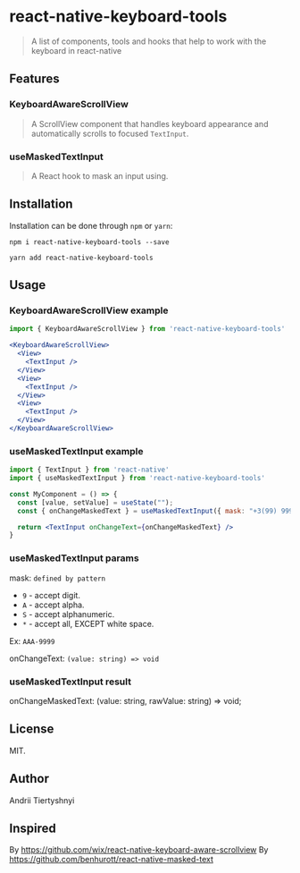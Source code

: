 # react-native-keyboard-tools
> A list of components, tools and hooks that help to work with the keyboard in react-native

## Features

### KeyboardAwareScrollView
> A ScrollView component that handles keyboard appearance and automatically scrolls to focused `TextInput`.

### useMaskedTextInput
> A React hook to mask an input using.


## Installation

Installation can be done through `npm` or `yarn`:

```shell
npm i react-native-keyboard-tools --save
```

```shell
yarn add react-native-keyboard-tools
```

## Usage

### KeyboardAwareScrollView example

```js
import { KeyboardAwareScrollView } from 'react-native-keyboard-tools'
```

```jsx
<KeyboardAwareScrollView>
  <View>
    <TextInput />
  </View>
  <View>
    <TextInput />
  </View>
  <View>
    <TextInput />
  </View>
</KeyboardAwareScrollView>
```

### useMaskedTextInput example

```js
import { TextInput } from 'react-native'
import { useMaskedTextInput } from 'react-native-keyboard-tools'
```

```jsx
const MyComponent = () => {
  const [value, setValue] = useState("");
  const { onChangeMaskedText } = useMaskedTextInput({ mask: "+3(99) 9999 9999", onChangeText: setValue });

  return <TextInput onChangeText={onChangeMaskedText} />
}
```

### useMaskedTextInput params

mask: `defined by pattern`

* `9` - accept digit.
* `A` - accept alpha.
* `S` - accept alphanumeric.
* `*` - accept all, EXCEPT white space.

Ex: `AAA-9999` 

onChangeText: `(value: string) => void`

### useMaskedTextInput result 

onChangeMaskedText: (value: string, rawValue: string) => void;

## License

MIT.

## Author

Andrii Tiertyshnyi

## Inspired
By https://github.com/wix/react-native-keyboard-aware-scrollview
By https://github.com/benhurott/react-native-masked-text
